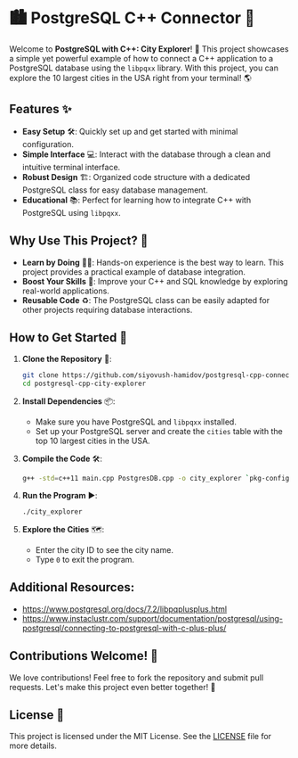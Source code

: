 # 🏙️ PostgreSQL C++ Connector 🌆

Welcome to **PostgreSQL with C++: City Explorer**! 🚀 This project showcases a simple yet powerful example of how to connect a C++ application to a PostgreSQL database using the `libpqxx` library. With this project, you can explore the 10 largest cities in the USA right from your terminal! 🌎

## Features ✨

- **Easy Setup** 🛠️: Quickly set up and get started with minimal configuration.
- **Simple Interface** 💻: Interact with the database through a clean and intuitive terminal interface.
- **Robust Design** 🏗️: Organized code structure with a dedicated PostgreSQL class for easy database management.
- **Educational** 📚: Perfect for learning how to integrate C++ with PostgreSQL using `libpqxx`.

## Why Use This Project? 🌟

- **Learn by Doing** 👨‍💻: Hands-on experience is the best way to learn. This project provides a practical example of database integration.
- **Boost Your Skills** 🚀: Improve your C++ and SQL knowledge by exploring real-world applications.
- **Reusable Code** ♻️: The PostgreSQL class can be easily adapted for other projects requiring database interactions.

## How to Get Started 🏁

1. **Clone the Repository** 🧩:
   ```bash
   git clone https://github.com/siyovush-hamidov/postgresql-cpp-connector.git
   cd postgresql-cpp-city-explorer
   ```

2. **Install Dependencies** 📦:
   - Make sure you have PostgreSQL and `libpqxx` installed.
   - Set up your PostgreSQL server and create the `cities` table with the top 10 largest cities in the USA.

3. **Compile the Code** 🛠️:
   ```bash
   g++ -std=c++11 main.cpp PostgresDB.cpp -o city_explorer `pkg-config --cflags --libs libpqxx`
   ```

4. **Run the Program** ▶️:
   ```bash
   ./city_explorer
   ```

5. **Explore the Cities** 🗺️:
   - Enter the city ID to see the city name.
   - Type `0` to exit the program.

## Additional Resources:

- https://www.postgresql.org/docs/7.2/libpqplusplus.html
- https://www.instaclustr.com/support/documentation/postgresql/using-postgresql/connecting-to-postgresql-with-c-plus-plus/

## Contributions Welcome! 🤝

We love contributions! Feel free to fork the repository and submit pull requests. Let's make this project even better together! 🌟

## License 📜

This project is licensed under the MIT License. See the [LICENSE](LICENSE) file for more details.
